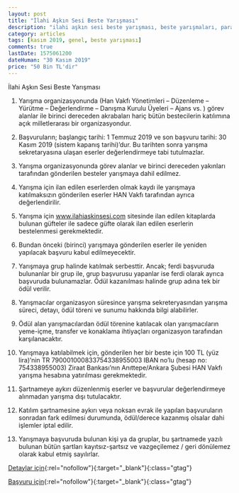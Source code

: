 ```yaml
---
layout: post
title: "İlahi Aşkın Sesi Beste Yarışması"
description: "ilahi aşkın sesi beste yarışması, beste yarışmaları, para ödüllü yarışmalar 2019"
category: articles
tags: [kasım 2019, genel, beste yarışması]
comments: true
lastDate: 1575061200
dateHuman: "30 Kasım 2019"
price: "50 Bin TL'dir"
---
```


İlahi Aşkın Sesi Beste Yarışması

1. Yarışma organizasyonunda (Han Vakfı Yönetimleri – Düzenleme – Yürütme – Değerlendirme – Danışma Kurulu Üyeleri – Ajans vs. ) görev alanlar ile birinci dereceden akrabaları hariç bütün bestecilerin katılımına açık milletlerarası bir organizasyondur.

2. Başvuruların; başlangıç tarihi: 1 Temmuz 2019 ve son başvuru tarihi: 30 Kasım 2019 (sistem kapanış tarihi)’dur. Bu tarihten sonra yarışma sekretaryasına ulaşan eserler değerlendirmeye tabi tutulmazlar.

3. Yarışma organizasyonunda görev alanlar ve birinci dereceden yakınları tarafından gönderilen besteler yarışmaya dahil edilmez.

4. Yarışma için ilan edilen eserlerden olmak kaydı ile yarışmaya katılmaksızın gönderilen eserler HAN Vakfı tarafından ayrıca değerlendirilir.

5. Yarışma için www.ilahiaskinsesi.com sitesinde ilan edilen kitaplarda bulunan güfteler ile sadece güfte olarak ilan edilen eserlerin bestelenmesi gerekmektedir.

6. Bundan önceki (birinci) yarışmaya gönderilen eserler ile yeniden yapılacak başvuru kabul edilmeyecektir.

7. Yarışmaya grup halinde katılmak serbesttir. Ancak; ferdi başvuruda bulunanlar bir grup ile, grup başvurusu yapanlar ise ferdi olarak ayrıca başvuruda bulunamazlar. Ödül kazanılması halinde grup adına tek bir ödül verilir.

8. Yarışmacılar organizasyon süresince yarışma sekreteryasından yarışma süreci, detayı, ödül töreni ve sunumu hakkında bilgi alabilirler.

9. Ödül alan yarışmacılardan ödül törenine katılacak olan yarışmacıların yeme-içme, transfer ve konaklama ihtiyaçları organizasyon tarafından karşılanacaktır.

10. Yarışmaya katılabilmek için, gönderilen her bir beste için 100 TL (yüz lira)’nin
TR 790001000833754338955003 IBAN no’lu (hesap no: 754338955003) Ziraat Bankası’nın Anıttepe/Ankara Şubesi HAN Vakfı yarışma hesabına yatırılması gerekmektedir.

11. Şartnameye aykırı düzenlenmiş eserler ve başvurular değerlendirmeye alınmadan yarışma dışı tutulacaktır.

12. Katılım şartnamesine aykırı veya noksan evrak ile yapılan başvuruların sonradan fark edilmesi durumunda, ödül/derece kazanmış olsalar dahi işlemler iptal edilir.

13. Yarışmaya başvuruda bulunan kişi ya da gruplar, bu şartnamede yazılı bulunan bütün şartları kayıtsız-şartsız ve vazgeçilemez / geri dönülemez olarak kabul etmiş sayılırlar.

[Detaylar için](http://ilahiaskinsesi.com/sartname/genel-sartlar/?utm_source=edebiyatyarismalari.com&utm_medium=affiliate&utm_campaign=cpc){:rel="nofollow"}{:target="_blank"}{:class="gtag"}

[Başvuru için](http://ilahiaskinsesi.com/sartname/online-basvuru/?utm_source=edebiyatyarismalari.com&utm_medium=affiliate&utm_campaign=cpc){:rel="nofollow"}{:target="_blank"}{:class="gtag"}
